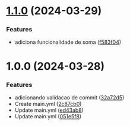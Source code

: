 # [1.1.0](https://github.com/CauaConceicao20/ProjetoA3-pipeline/compare/v1.0.0...v1.1.0) (2024-03-29)


### Features

* adiciona funcionalidade de soma ([f583f04](https://github.com/CauaConceicao20/ProjetoA3-pipeline/commit/f583f04484a508d4b689e1c41ccff6be401e7f60))

# 1.0.0 (2024-03-28)


### Features

* adicionando validacao de commit ([32a72d5](https://github.com/CauaConceicao20/ProjetoA3-pipeline/commit/32a72d538c6c78716b27f34039541ae6280b7b9f))
* Create main.yml ([2c87cb0](https://github.com/CauaConceicao20/ProjetoA3-pipeline/commit/2c87cb01a0b6f2e5e274ab344d9e3acdc5f2e298))
* Update main.yml ([ed43ab8](https://github.com/CauaConceicao20/ProjetoA3-pipeline/commit/ed43ab8edab3f7ee9d6965c0393d9ae620f2c3d6))
* Update main.yml ([051e5f8](https://github.com/CauaConceicao20/ProjetoA3-pipeline/commit/051e5f8568efe9845140e0dc8053dc6d1ce284fd))

